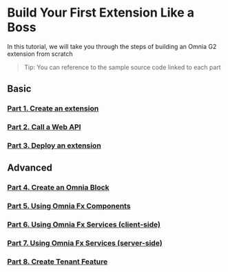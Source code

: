 # Build Your First Extension Like a Boss

In this tutorial, we will take you through the steps of building an Omnia G2 extension from scratch

>Tip: You can reference to the sample source code linked to each part

## Basic

### [Part 1. Create an extension](./create-extension#create-an-extension)

### [Part 2. Call a Web API](./call-web-api#call-a-web-api)

### [Part 3. Deploy an extension](./deploy-extension#deploy-an-extension)

## Advanced

### [Part 4. Create an Omnia Block](./create-omnia-block#create-an-omnia-block)

### [Part 5. Using Omnia Fx Components]()

### [Part 6. Using Omnia Fx Services (client-side)]()

### [Part 7. Using Omnia Fx Services (server-side)]()

### [Part 8.  Create Tenant Feature]()
